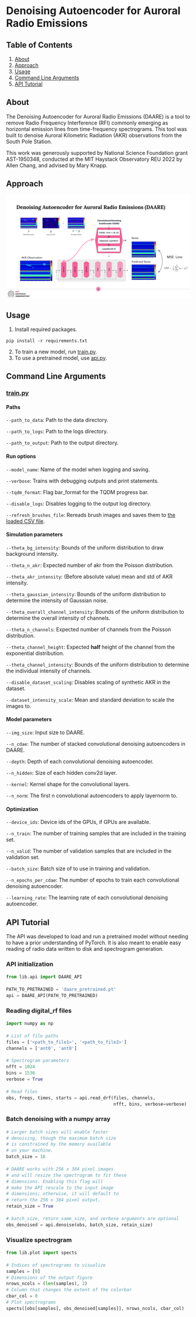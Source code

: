 # Denoising Autoencoder for Auroral Radio Emissions
## Table of Contents
1. [About](#about)
2. [Approach](#approach)
3. [Usage](#usage)
4. [Command Line Arguments](#arguments)
5. [API Tutorial](#api-tutorial)

## <a name="about"></a>About
The Denoising Autoencoder for Auroral Radio Emissions (DAARE) 
is a tool to remove Radio Frequency Interference (RFI) commonly emerging
as horizontal emission lines from time-frequency spectrograms. This tool was
built to denoise Auroral Kilometric Radiation (AKR) observations from
the South Pole Station.

This work was generously supported by National Science Foundation 
grant AST-1950348, conducted at the MIT Haystack Observatory REU 2022 by
Allen Chang, and advised by Mary Knapp.

## <a name="approach"></a>Approach
![DAARE approach](daare.png)

## <a name="usage"></a>Usage
1. Install required packages.
```
pip install -r requirements.txt
```
2. To train a new model, run [train.py](/train.py).
3. To use a pretrained model, use [api.py](/api.py).

## <a name="arguments"></a> Command Line Arguments
### [train.py](/train.py)
#### Paths
`--path_to_data`: Path to the data directory.

`--path_to_logs`: Path to the logs directory.

`--path_to_output`: Path to the output directory.

#### Run options
`--model_name`: Name of the model when logging and saving.

`--verbose`: Trains with debugging outputs and print statements.                        

`--tqdm_format`: Flag bar_format for the TQDM progress bar.                                  

`--disable_logs`: Disables logging to the output log directory.                               

`--refresh_brushes_file`: Rereads brush images and saves them to [the loaded CSV file](data/brushes/brushes.csv). 

#### Simulation parameters
`--theta_bg_intensity`: Bounds of the uniform distribution to draw background intensity.                      

`--theta_n_akr`: Expected number of akr from the Poisson distribution.                                 

`--theta_akr_intensity`: (Before absolute value) mean and std of AKR intensity.                                

`--theta_gaussian_intensity`: Bounds of the uniform distribution to determine the intensity of Gaussian noise.      

`--theta_overall_channel_intensity`: Bounds of the uniform distribution to determine the overall intensity of channels.    

`--theta_n_channels`: Expected number of channels from the Poisson distribution.                            

`--theta_channel_height`: Expected **half** height of the channel from the exponential distribution.            

`--theta_channel_intensity`: Bounds of the uniform distribution to determine the individual intensity of channels. 

`--disable_dataset_scaling`: Disables scaling of synthetic AKR in the dataset.                                     

`--dataset_intensity_scale`: Mean and standard deviation to scale the images to.

#### Model parameters
`--img_size`: Input size to DAARE.                                                 

`--n_cdae`: The number of stacked convolutional denoising autoencoders in DAARE. 

`--depth`: Depth of each convolutional denoising autoencoder.                   

`--n_hidden`: Size of each hidden conv2d layer.                                    

`--kernel`: Kernel shape for the convolutional layers.                           

`--n_norm`: The first n convolutional autoencoders to apply layernorm to.        

#### Optimization
`--device_ids`: Device ids of the GPUs, if GPUs are available.                            

`--n_train`: The number of training samples that are included in the training set.     

`--n_valid`: The number of validation samples that are included in the validation set. 

`--batch_size`: Batch size of to use in training and validation.                          

`--n_epochs_per_cdae`: The number of epochs to train each convolutional denoising autoencoder.   

`--learning_rate`: The learning rate of each convolutional denoising autoencoder.

## <a name=“api-tutorial”></a>API Tutorial
The API was developed to load and run a pretrained model 
without needing to have a prior understanding of PyTorch. 
It is also meant to enable easy reading of 
radio data written to disk and spectrogram generation.

### API initialization
```python
from lib.api import DAARE_API

PATH_TO_PRETRAINED = 'daare_pretrained.pt'
api = DAARE_API(PATH_TO_PRETRAINED)
```
### Reading digital_rf files
```python
import numpy as np

# List of file paths
files = ['<path_to_file1>', '<path_to_file2>']
channels = ['ant0', 'ant0']

# Spectrogram parameters
nfft = 1024
bins = 1536
verbose = True

# Read files
obs, freqs, times, starts = api.read_drf(files, channels, 
                                         nfft, bins, verbose=verbose)
```
### Batch denoising with a numpy array
```python
# Larger batch sizes will enable faster
# denoising, though the maximum batch size
# is constrained by the memory available
# on your machine.
batch_size = 16

# DAARE works with 256 x 384 pixel images
# and will resize the spectrogram to fit these
# dimensions. Enabling this flag will
# make the API rescale to the input image
# dimensions; otherwise, it will default to
# return the 256 x 384 pixel output.
retain_size = True

# batch_size, return_same_size, and verbose arguments are optional
obs_denoised = api.denoise(obs, batch_size, retain_size)
```
### Visualize spectrogram
```python
from lib.plot import spects

# Indices of spectrograms to visualize
samples = [0]
# Dimensions of the output figure
nrows_ncols = (len(samples), 2)
# Column that changes the extent of the colorbar
cbar_col = 0
# Plot spectrograms
spects([obs[samples], obs_denoised[samples]], nrows_ncols, cbar_col)
```